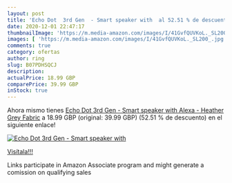 ```yaml
---
layout: post
title: 'Echo Dot  3rd Gen  - Smart speaker with  al 52.51 % de descuento'
date: 2020-12-01 22:47:17
thumbnailImage: 'https://m.media-amazon.com/images/I/41GvfQUVKoL._SL200_.jpg'
images: [ 'https://m.media-amazon.com/images/I/41GvfQUVKoL._SL200_.jpg' ]
comments: true
category: ofertas
author: ring
slug: B07PDHSQCJ
description:
actualPrice: 18.99 GBP
comparePrice: 39.99 GBP
inStock: true
---
```


Ahora mismo tienes [Echo Dot  3rd Gen  - Smart speaker with Alexa - Heather Grey Fabric](https://www.amazon.co.uk/dp/B07PDHSQCJ/?tag=tolees0a-21) a 18.99 GBP (original: 39.99 GBP) (52.51 %  de descuento) en el siguiente enlace!

[![Echo Dot  3rd Gen  - Smart speaker with ](https://m.media-amazon.com/images/I/41GvfQUVKoL._SL200_.jpg)](https://www.amazon.co.uk/dp/B07PDHSQCJ/?tag=tolees0a-21)

[Visítala!!!](https://www.amazon.co.uk/dp/B07PDHSQCJ/?tag=tolees0a-21)

Links participate in Amazon Associate program and might generate a comission on qualifying sales
